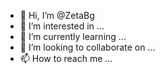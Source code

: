 - 👋 Hi, I’m @ZetaBg
- 👀 I’m interested in ...
- 🌱 I’m currently learning ...
- 💞️ I’m looking to collaborate on ...
- 📫 How to reach me ...

<!---
ZetaBg/ZetaBg is a ✨ special ✨ repository because its `README.md` (this file) appears on your GitHub profile.
You can click the Preview link to take a look at your changes.
--->
